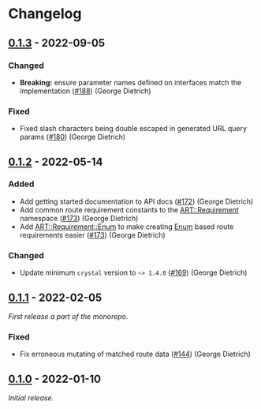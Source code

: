 # Changelog

## [0.1.3] - 2022-09-05

### Changed

- **Breaking:** ensure parameter names defined on interfaces match the implementation ([#188](https://github.com/athena-framework/athena/pull/188)) (George Dietrich)

### Fixed

- Fixed slash characters being double escaped in generated URL query params ([#180](https://github.com/athena-framework/athena/pull/180)) (George Dietrich)

## [0.1.2] - 2022-05-14

### Added

- Add getting started documentation to API docs ([#172](https://github.com/athena-framework/athena/pull/172)) (George Dietrich)
- Add common route requirement constants to the [ART::Requirement](https://athenaframework.org/Routing/Requirement/) namespace ([#173](https://github.com/athena-framework/athena/pull/173)) (George Dietrich)
- Add [ART::Requirement::Enum](https://athenaframework.org/Routing/Requirement/Enum/) to make creating [Enum](https://crystal-lang.org/api/Enum.html) based route requirements easier ([#173](https://github.com/athena-framework/athena/pull/173)) (George Dietrich)

### Changed

- Update minimum `crystal` version to `~> 1.4.0` ([#169](https://github.com/athena-framework/athena/pull/169)) (George Dietrich)

## [0.1.1] - 2022-02-05

_First release a part of the monorepo._

### Fixed

- Fix erroneous mutating of matched route data ([#144](https://github.com/athena-framework/athena/pull/144)) (George Dietrich)

## [0.1.0] - 2022-01-10

_Initial release._

[0.1.3]: https://github.com/athena-framework/routing/releases/tag/v0.1.3
[0.1.2]: https://github.com/athena-framework/routing/releases/tag/v0.1.2
[0.1.1]: https://github.com/athena-framework/routing/releases/tag/v0.1.1
[0.1.0]: https://github.com/athena-framework/routing/releases/tag/v0.1.0
